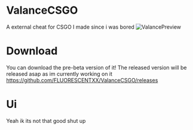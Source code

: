 # ValanceCSGO
A external cheat for CSGO I made since i was bored
![ValancePreview](https://user-images.githubusercontent.com/95067718/155472136-9308531e-f88e-4404-a1d2-7388c755170a.jpg)



# Download
You can download the pre-beta version of it! The released version will be released asap as im currently working on it
https://github.com/FLUORESCENTXX/ValanceCSGO/releases


# Ui
Yeah ik its not that good shut up
